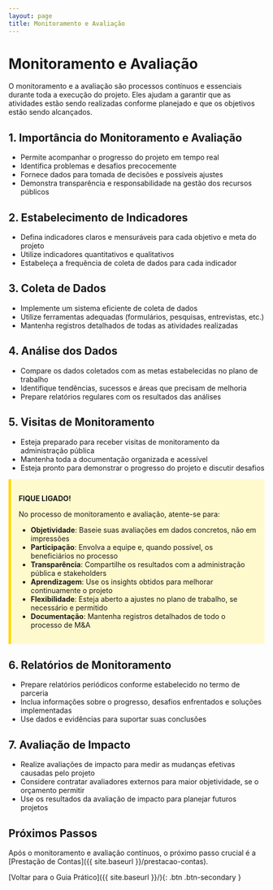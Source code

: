 ```yaml
---
layout: page
title: Monitoramento e Avaliação
---
```


# Monitoramento e Avaliação

O monitoramento e a avaliação são processos contínuos e essenciais durante toda a execução do projeto. Eles ajudam a garantir que as atividades estão sendo realizadas conforme planejado e que os objetivos estão sendo alcançados.

## 1. Importância do Monitoramento e Avaliação

- Permite acompanhar o progresso do projeto em tempo real
- Identifica problemas e desafios precocemente
- Fornece dados para tomada de decisões e possíveis ajustes
- Demonstra transparência e responsabilidade na gestão dos recursos públicos

## 2. Estabelecimento de Indicadores

- Defina indicadores claros e mensuráveis para cada objetivo e meta do projeto
- Utilize indicadores quantitativos e qualitativos
- Estabeleça a frequência de coleta de dados para cada indicador

## 3. Coleta de Dados

- Implemente um sistema eficiente de coleta de dados
- Utilize ferramentas adequadas (formulários, pesquisas, entrevistas, etc.)
- Mantenha registros detalhados de todas as atividades realizadas

## 4. Análise dos Dados

- Compare os dados coletados com as metas estabelecidas no plano de trabalho
- Identifique tendências, sucessos e áreas que precisam de melhoria
- Prepare relatórios regulares com os resultados das análises

## 5. Visitas de Monitoramento

- Esteja preparado para receber visitas de monitoramento da administração pública
- Mantenha toda a documentação organizada e acessível
- Esteja pronto para demonstrar o progresso do projeto e discutir desafios

<div style="background-color: #fffacd; border-left: 5px solid #ffd700; padding: 15px; margin-bottom: 20px;">

<strong>FIQUE LIGADO!</strong>

No processo de monitoramento e avaliação, atente-se para:

<ul>
  <li><strong>Objetividade</strong>: Baseie suas avaliações em dados concretos, não em impressões</li>
  <li><strong>Participação</strong>: Envolva a equipe e, quando possível, os beneficiários no processo</li>
  <li><strong>Transparência</strong>: Compartilhe os resultados com a administração pública e stakeholders</li>
  <li><strong>Aprendizagem</strong>: Use os insights obtidos para melhorar continuamente o projeto</li>
  <li><strong>Flexibilidade</strong>: Esteja aberto a ajustes no plano de trabalho, se necessário e permitido</li>
  <li><strong>Documentação</strong>: Mantenha registros detalhados de todo o processo de M&A</li>
</ul>

</div>

## 6. Relatórios de Monitoramento

- Prepare relatórios periódicos conforme estabelecido no termo de parceria
- Inclua informações sobre o progresso, desafios enfrentados e soluções implementadas
- Use dados e evidências para suportar suas conclusões

## 7. Avaliação de Impacto

- Realize avaliações de impacto para medir as mudanças efetivas causadas pelo projeto
- Considere contratar avaliadores externos para maior objetividade, se o orçamento permitir
- Use os resultados da avaliação de impacto para planejar futuros projetos

## Próximos Passos

Após o monitoramento e avaliação contínuos, o próximo passo crucial é a [Prestação de Contas]({{ site.baseurl }}/prestacao-contas).

[Voltar para o Guia Prático]({{ site.baseurl }}/){: .btn .btn-secondary }
